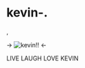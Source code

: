 # kevin-.
,

-> ![kevin!!](https://64.media.tumblr.com/fd1868f77f63a55aae3abe9d9f2f9cd7/05cb4340db74978e-fc/s640x960/942613c9f9e316ee035caa508f7233f6abd140a7.webp) <-

LIVE LAUGH LOVE KEVIN